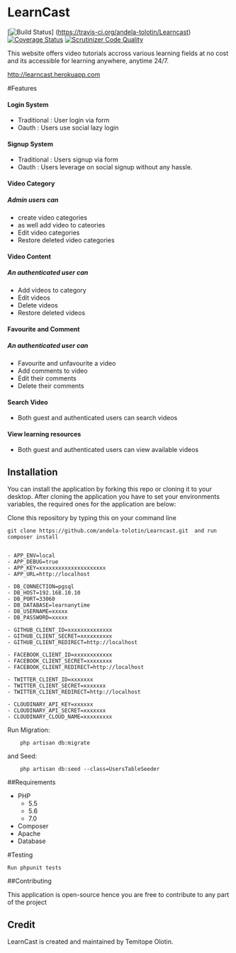 # LearnCast

[![Build Status](https://travis-ci.org/andela-tolotin/Learncast.svg?branch=develop)] (https://travis-ci.org/andela-tolotin/Learncast) [![Coverage Status](https://coveralls.io/repos/github/andela-tolotin/Learncast/badge.svg?branch=develop)](https://coveralls.io/github/andela-tolotin/Learncast?branch=develop) [![Scrutinizer Code Quality](https://scrutinizer-ci.com/g/andela-tolotin/Learncast/badges/quality-score.png?b=develop)](https://scrutinizer-ci.com/g/andela-tolotin/Learncast/?branch=develop)

This website offers video tutorials accross various learning fields at no cost and its accessible for learning anywhere, anytime 24/7. 

http://learncast.herokuapp.com


#Features 

#### Login System 

- Traditional :  User login via form
- Oauth : Users use social lazy login

#### Signup System 

- Traditional : Users signup via form
- Oauth : Users leverage on social signup without any hassle.


#### Video Category

##### Admin users can 

- create video categories 
- as well add video to cateories
- Edit video categories
- Restore deleted video categories

#### Video Content

##### An authenticated user can 

- Add videos to category
- Edit videos
- Delete videos
- Restore deleted videos

#### Favourite and Comment

##### An authenticated user can 

- Favourite and unfavourite a video
- Add comments to video
- Edit their comments
- Delete their comments

#### Search Video

- Both guest and authenticated users can search videos 

#### View learning resources

- Both guest and authenticated users can view available videos 

## Installation
You can install the application by forking this repo or cloning it to your desktop. After cloning the application
you have to set your environments variables, the required ones for the application are below:

Clone this repository by typing this on your command line 

` git clone https://github.com/andela-tolotin/Learncast.git  and run composer install `


```

- APP_ENV=local
- APP_DEBUG=true
- APP_KEY=xxxxxxxxxxxxxxxxxxxxx
- APP_URL=http://localhost

- DB_CONNECTION=pgsql
- DB_HOST=192.168.10.10
- DB_PORT=33060
- DB_DATABASE=learnanytime
- DB_USERNAME=xxxxx
- DB_PASSWORD=xxxxx

- GITHUB_CLIENT_ID=xxxxxxxxxxxxxx
- GITHUB_CLIENT_SECRET=xxxxxxxxxx
- GITHUB_CLIENT_REDIRECT=http://localhost

- FACEBOOK_CLIENT_ID=xxxxxxxxxxxx
- FACEBOOK_CLIENT_SECRET=xxxxxxxx
- FACEBOOK_CLIENT_REDIRECT=http://localhost

- TWITTER_CLIENT_ID=xxxxxxx
- TWITTER_CLIENT_SECRET=xxxxxxx
- TWITTER_CLIENT_REDIRECT=http://localhost

- CLOUDINARY_API_KEY=xxxxxx
- CLOUDINARY_API_SECRET=xxxxxxx
- CLOUDINARY_CLOUD_NAME=xxxxxxxxx

```

Run Migration:

```artisan
    php artisan db:migrate
```

and Seed:

```
    php artisan db:seed --class=UsersTableSeeder
```

##Requirements
- PHP
  - 5.5
  - 5.6
  - 7.0
- Composer
- Apache
- Database

#Testing 

` Run phpunit tests ` 


##Contributing

This application is open-source hence you are free to contribute to any part of the project

## Credit

LearnCast is created and maintained by Temitope Olotin.
